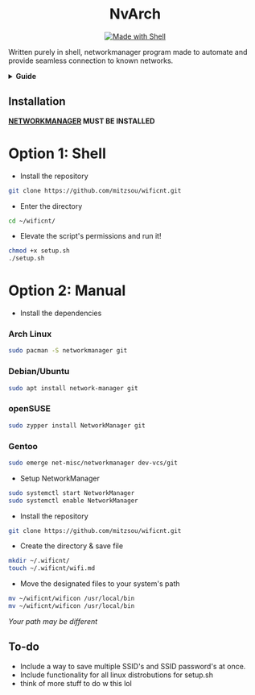 <div align="center">

# NvArch

</div>

<p align="center">
    <a href="#">
<img alt="Made with Shell" src="https://img.shields.io/badge/Shell_Script-121011?style=for-the-badge&logo=gnu-bash&logoColor=white">
    </a>
</p>

Written purely in shell, networkmanager program made to automate and provide seamless connection to known networks.

<details>
    <summary><strong>Guide</strong></summary>

Generally, your SSID and password does not save, leading you to constantly retype your Network's password, creating a tiring process. This shell project is meant to change that. 

**wifirand** <SSID>:
Typing the wifirand command will lead to the program to save your SSID and password. However, please keep in mind that wifirand must be accompanied by your <SSID>. It will prompt you to save a password. 

ex: `wifirand Verizon_XXXX`
*Keep in mind that as of writing this, only one SSID and password can be saved at a time*

**wificon**:
Typing this command will auto connect you to the SSID and password you listed in the `wifirand` command.

ex: `wificon`

**Where does it save?**:

It saves to a hidden file in your home directory, specifically, `~/.wificnt/wifi.md`. Through here, the shell script is able to edit and save your wifi in plaintext. 

</details>

## Installation
**[NETWORKMANAGER](https://archlinux.org/packages/extra/x86_64/networkmanager/) MUST BE INSTALLED**

# Option 1: Shell

- Install the repository

```bash
git clone https://github.com/mitzsou/wificnt.git
```

- Enter the directory

```bash
cd ~/wificnt/
```

- Elevate the script's permissions and run it!

```bash
chmod +x setup.sh 
./setup.sh
```

# Option 2: Manual

- Install the dependencies

### Arch Linux
```bash
sudo pacman -S networkmanager git
```
### Debian/Ubuntu
```bash
sudo apt install network-manager git
```

### openSUSE
```bash
sudo zypper install NetworkManager git
```

### Gentoo
```bash
sudo emerge net-misc/networkmanager dev-vcs/git
```

- Setup NetworkManager
```bash
sudo systemctl start NetworkManager
sudo systemctl enable NetworkManager
```

- Install the repository

```bash
git clone https://github.com/mitzsou/wificnt.git
```

- Create the directory & save file

```bash
mkdir ~/.wificnt/
touch ~/.wificnt/wifi.md 
```

- Move the designated files to your system's path

```bash
mv ~/wificnt/wificon /usr/local/bin
mv ~/wificnt/wificon /usr/local/bin
``` 
*Your path may be different*

## To-do 

- Include a way to save multiple SSID's and SSID password's at once. 
- Include functionality for all linux distrobutions for setup.sh
- think of more stuff to do w this lol
